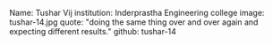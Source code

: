 Name: Tushar Vij 
institution: Inderprastha Engineering college 
image: tushar-14.jpg 
quote: "doing the same thing over and over again and expecting different results."
github: tushar-14
